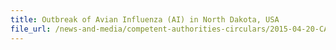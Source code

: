 ```yaml
---
title: Outbreak of Avian Influenza (AI) in North Dakota, USA 
file_url: /news-and-media/competent-authorities-circulars/2015-04-20-CA.pdf
---
```

